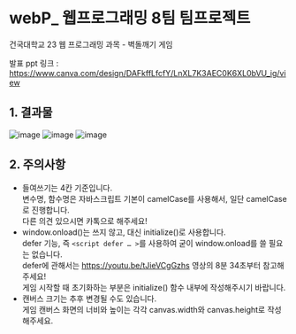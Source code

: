 # webP_ 웹프로그래밍 8팀 팀프로젝트
건국대학교 23 웹 프로그래밍 과목 - 벽돌깨기 게임

발표 ppt 링크 : https://www.canva.com/design/DAFkffLfcfY/LnXL7K3AEC0K6XL0bVU_ig/view
   
## 1. 결과물
![image](https://github.com/sj030/break-out-Game/assets/127181878/3e04e3d8-38ac-4187-96f7-ab76e8a1fdee)
![image](https://github.com/sj030/break-out-Game/assets/127181878/48654740-e6d1-4932-862d-674362f2cba9)
![image](https://github.com/sj030/break-out-Game/assets/127181878/913a8914-80ae-48c9-b525-42649b004c61)


## 2. 주의사항
- 들여쓰기는 4칸 기준입니다.   
  변수명, 함수명은 자바스크립트 기본이 camelCase를 사용해서, 일단 camelCase로 진행합니다.   
  다른 의견 있으시면 카톡으로 해주세요!   
- window.onload()는 쓰지 않고, 대신 initialize()로 사용합니다.   
	defer 기능, 즉 `<script defer … >`를 사용하여 굳이 window.onload를 쓸 필요는 없습니다.   
	defer에 관해서는 https://youtu.be/tJieVCgGzhs  영상의 8분 34초부터 참고해주세요!   
  게임 시작할 때 초기화하는 부분은 initialize() 함수 내부에 작성해주시기 바랍니다.
- 캔버스 크기는 추후 변경될 수도 있습니다.   
  게임 캔버스 화면의 너비와 높이는 각각 canvas.width와 canvas.height로 작성해주세요.   
